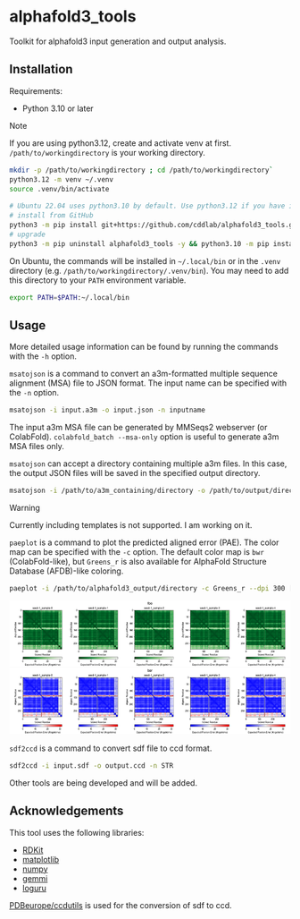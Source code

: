 # alphafold3_tools

Toolkit for alphafold3 input generation and output analysis.

## Installation

Requirements:

- Python 3.10 or later

> [!NOTE]
> If you are using python3.12, create and activate venv at first.
> `/path/to/workingdirectory` is your working directory.
>
> ```bash
> mkdir -p /path/to/workingdirectory ; cd /path/to/workingdirectory`
> python3.12 -m venv ~/.venv
> source .venv/bin/activate
> ```

```bash
# Ubuntu 22.04 uses python3.10 by default. Use python3.12 if you have it instead of python3.10.
# install from GitHub
python3 -m pip install git+https://github.com/cddlab/alphafold3_tools.git
# upgrade
python3 -m pip uninstall alphafold3_tools -y && python3.10 -m pip install --upgrade git+https://github.com/cddlab/alphafold3_tools.git
```

On Ubuntu, the commands will be installed in `~/.local/bin` or in the `.venv` directory (e.g. `/path/to/workingdirectory/.venv/bin`). You may need to add this directory to your `PATH` environment variable.

```bash
export PATH=$PATH:~/.local/bin
```

## Usage

More detailed usage information can be found by running the commands with the `-h` option.

`msatojson` is a command to convert an a3m-formatted multiple sequence alignment (MSA) file to JSON format. The input name can be specified with the `-n` option.

```bash
msatojson -i input.a3m -o input.json -n inputname
```

The input a3m MSA file can be generated by MMSeqs2 webserver (or ColabFold). `colabfold_batch --msa-only` option is useful to generate a3m MSA files only.

`msatojson` can accept a directory containing multiple a3m files. In this case, the output JSON files will be saved in the specified output directory.

```bash
msatojson -i /path/to/a3m_containing/directory -o /path/to/output/directory
```

> [!WARNING]
> Currently including templates is not supported. I am working on it.

`paeplot` is a command to plot the predicted aligned error (PAE). The color map can be specified with the `-c` option. The default color map is `bwr` (ColabFold-like), but `Greens_r` is also available for AlphaFold Structure Database (AFDB)-like coloring.

```bash
paeplot -i /path/to/alphafold3_output/directory -c Greens_r --dpi 300 [-n foo] [-a]
```

![greensr](./images/greensr.png)
![bwr](./images/bwr.png)

`sdf2ccd` is a command to convert sdf file to ccd format.

```bash
sdf2ccd -i input.sdf -o output.ccd -n STR
```

Other tools are being developed and will be added.

## Acknowledgements

This tool uses the following libraries:

- [RDKit](https://www.rdkit.org/)
- [matplotlib](https://matplotlib.org/)
- [numpy](https://numpy.org/)
- [gemmi](https://gemmi.readthedocs.io/en/latest/)
- [loguru](https://loguru.readthedocs.io/en/stable/)

[PDBeurope/ccdutils](https://github.com/PDBeurope/ccdutils) is used for the conversion of sdf to ccd.
